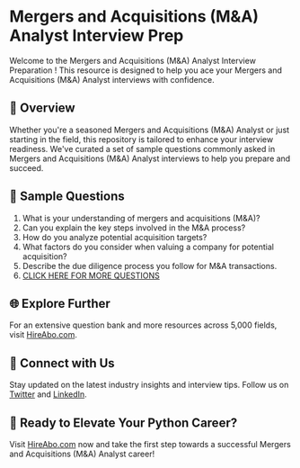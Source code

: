 # Mergers and Acquisitions (M&A) Analyst Interview Prep

Welcome to the Mergers and Acquisitions (M&A) Analyst Interview Preparation ! This resource is designed to help you ace your Mergers and Acquisitions (M&A) Analyst interviews with confidence.

## 🚀 Overview

Whether you're a seasoned Mergers and Acquisitions (M&A) Analyst or just starting in the field, this repository is tailored to enhance your interview readiness. We've curated a set of sample questions commonly asked in Mergers and Acquisitions (M&A) Analyst interviews to help you prepare and succeed.

## 📝 Sample Questions

1. What is your understanding of mergers and acquisitions (M&A)?
2. Can you explain the key steps involved in the M&A process?
3. How do you analyze potential acquisition targets?
4. What factors do you consider when valuing a company for potential acquisition?
5. Describe the due diligence process you follow for M&A transactions.
6. [CLICK HERE FOR MORE QUESTIONS](https://hireabo.com/job/1_2_26/Mergers%20and%20Acquisitions%20MA%20Analyst)

## 🌐 Explore Further

For an extensive question bank and more resources across 5,000 fields, visit [HireAbo.com](https://www.hireabo.com).

## 📱 Connect with Us

Stay updated on the latest industry insights and interview tips. Follow us on [Twitter](https://twitter.com/hireabo) and [LinkedIn](https://www.linkedin.com/in/hire-abo-3609972a8/).

## 🚀 Ready to Elevate Your Python Career?

Visit [HireAbo.com](https://www.hireabo.com) now and take the first step towards a successful Mergers and Acquisitions (M&A) Analyst career!